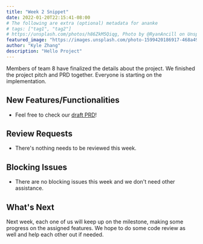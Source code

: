 ```yaml
---
title: "Week 2 Snippet"
date: 2022-01-20T22:15:41-08:00
# The following are extra (optional) metadata for ananke
# tags: ["tag1", "tag2"]
# https://unsplash.com/photos/h86ZkM5Qiqg, Photo by @RyanAncill on Unsplash
featured_image: "https://images.unsplash.com/photo-1599420186917-468a49a78a63?ixlib=rb-1.2.1&ixid=MnwxMjA3fDB8MHxwaG90by1wYWdlfHx8fGVufDB8fHx8&auto=format&fit=crop&w=2340&q=80"
author: "Kyle Zhang"
description: "Hello Project"
---
```


Members of team 8 have finalized the details about the project. We finished the project pitch and PRD together. Everyone is starting on the implementation.

<!--more-->

## New Features/Functionalities

- Feel free to check our [draft PRD](https://uwrealitylab.github.io/xrcapstone22wi-team8/prd/)!

## Review Requests

- There's nothing needs to be reviewed this week.

## Blocking Issues

- There are no blocking issues this week and we don't need other assistance.

## What's Next

Next week, each one of us will keep up on the milestone, making some progress on the assigned features. We hope to do some code review as well and help each other out if needed.

